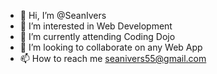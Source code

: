 - 👋 Hi, I’m @SeanIvers
- 👀 I’m interested in Web Development
- 🌱 I’m currently attending Coding Dojo
- 💞️ I’m looking to collaborate on any Web App
- 📫 How to reach me seanivers55@gmail.com

<!---
SeanIvers/SeanIvers is a ✨ special ✨ repository because its `README.md` (this file) appears on your GitHub profile.
You can click the Preview link to take a look at your changes.
--->
